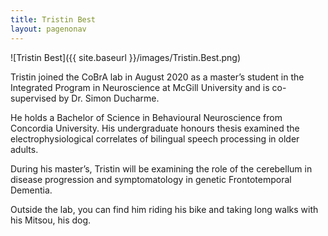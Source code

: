 ```yaml
---
title: Tristin Best
layout: pagenonav
---
```

![Tristin Best]({{ site.baseurl }}/images/Tristin.Best.png)

Tristin joined the CoBrA lab in August 2020 as a master’s student in the Integrated Program in Neuroscience at McGill University 
and is co-supervised by Dr. Simon Ducharme. 

He holds a Bachelor of Science in Behavioural Neuroscience from Concordia University. His undergraduate honours thesis examined the 
electrophysiological correlates of bilingual speech processing in older adults.

During his master’s, Tristin will be examining the role of the cerebellum in disease progression and symptomatology in genetic Frontotemporal Dementia.

Outside the lab, you can find him riding his bike and taking long walks with his Mitsou, his dog.

